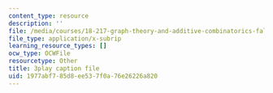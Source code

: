 ```yaml
---
content_type: resource
description: ''
file: /media/courses/18-217-graph-theory-and-additive-combinatorics-fall-2019/1977abf785d8ee537f0a76e26226a820_P3tGiT72APw.srt
file_type: application/x-subrip
learning_resource_types: []
ocw_type: OCWFile
resourcetype: Other
title: 3play caption file
uid: 1977abf7-85d8-ee53-7f0a-76e26226a820
---
```

